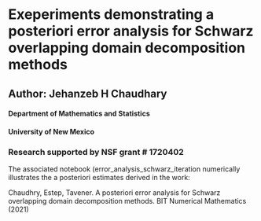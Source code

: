 # Exeperiments demonstrating a posteriori error analysis for Schwarz overlapping domain decomposition methods


## Author: Jehanzeb H Chaudhary
    
#### Department of Mathematics and Statistics
#### University of New Mexico
    
    
### Research supported by NSF grant # 1720402

The associated notebook (error_analysis_schwarz_iteration numerically illustrates the a posteriori estimates derived in the work:


<a id="1"></a> 
Chaudhry, Estep, Tavener. A posteriori error analysis for Schwarz overlapping domain decomposition methods. BIT Numerical Mathematics (2021)
